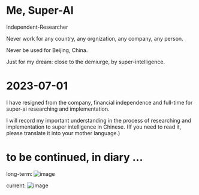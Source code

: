 # Me, Super-AI
  Independent-Researcher
  
  Never work for any country, any orgnization, any company, any person.
  
  Never be used for Beijing, China.
  
  Just for my dream: close to the demiurge, by super-intelligence.

  
# 2023-07-01

  I have resigned from the company, financial independence and full-time for super-ai researching and implementation.
  
  I will record my important understanding in the process of researching and implementation to super intelligence in Chinese.
  (If you need to read it, please translate it into your mother language.)



# to be continued, in diary ...

long-term:
![image](https://github.com/yuedajiong/super-ai/assets/52232153/4b03027c-8030-4f74-9126-da5d5b074f45)

current:
![image](https://github.com/yuedajiong/super-ai/assets/52232153/ffed6305-3bf9-46f5-a0a3-371b1185f5d9)
